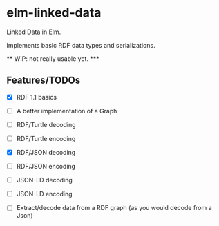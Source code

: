 # elm-linked-data

Linked Data in Elm.

Implements basic RDF data types and serializations.

** WIP: not really usable yet. ***

## Features/TODOs

- [X] RDF 1.1 basics
- [ ] A better implementation of a Graph
- [ ] RDF/Turtle decoding
- [ ] RDF/Turtle encoding
- [X] RDF/JSON decoding
- [ ] RDF/JSON encoding
- [ ] JSON-LD decoding
- [ ] JSON-LD encoding
- [ ] Extract/decode data from a RDF graph (as you would decode from a Json)

